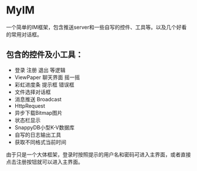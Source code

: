 # MyIM
一个简单的IM框架，包含推送server和一些自写的控件、工具等。以及几个好看的常用对话框。

## 包含的控件及小工具：
* 登录 注册 退出 等逻辑
* ViewPaper 聊天界面 摇一摇
* 彩虹进度条 提示框 错误框 
* 文件选择对话框
* 消息推送 Broadcast
* HttpRequest
* 异步下载Bitmap图片
* 状态栏显示
* SnappyDB小型K-V数据库
* 自写的日志输出工具
* 获取不同格式当前时间


由于只是一个大体框架，登录时按照提示的用户名和密码可进入主界面，或者直接点击注册按钮就可以进入主界面。
